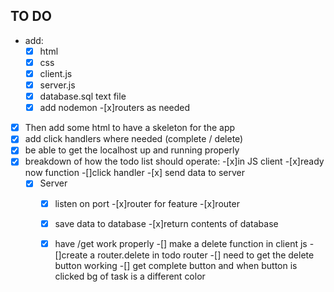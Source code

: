 ## TO DO 
- add:
    -[x] html 
    -[x] css
    -[x] client.js 
    -[x] server.js 
    -[x] database.sql text file
    -[x] add nodemon
    -[x]routers as needed 

-[x] Then add some html to have a skeleton for the app 
-[x] add click handlers where needed (complete / delete)
-[x] be able to get the localhost up and running properly 
-[x] breakdown of how the todo list should operate:
    -[x]in JS client 
        -[x]ready now function 
        -[]click handler
        -[x] send data to server
    -[x] Server 
        -[x] listen on port 
        -[x]router for feature 
    -[x]router 
        -[x] save data to database
        -[x]return contents of database
        -[x] have /get work properly
    -[] make a delete function in client js 
    -[]create a router.delete in todo router 
    -[] need to get the delete button working 
    -[] get complete button and when button is clicked bg of task is a different color 


    
